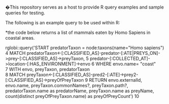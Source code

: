 �This repository serves as a host to provide R query examples and sample queries for testing. 

The following is an example query to be used within R:

*the code below returns a list of mammals eaten by Homo Sapiens in coastal areas.

rglobi::query('START predatorTaxon = node:taxons(name="Homo sapiens") 
4 MATCH predatorTaxon<-[:CLASSIFIED_AS]-predator-[:ATE|PREYS_ON]->prey-[:CLASSIFIED_AS]->preyTaxon, 
5 predator-[:COLLECTED_AT]->location-[:HAS_ENVIRONMENT]->envo 
6 WHERE envo.name= "coast"  
7 WITH envo, preyTaxon, predatorTaxon  
8 MATCH preyTaxon<-[:CLASSIFIED_AS]-pred2-[:ATE]->prey2-[:CLASSIFIED_AS]->preyOfPreyTaxon 
9 RETURN envo.externalId, envo.name, preyTaxon.commonNames?, preyTaxon.path?, predatorTaxon.name as predatorName, preyTaxon.name as preyName, count(distinct preyOfPreyTaxon.name) as preyOfPreyCount') 
10 
 
